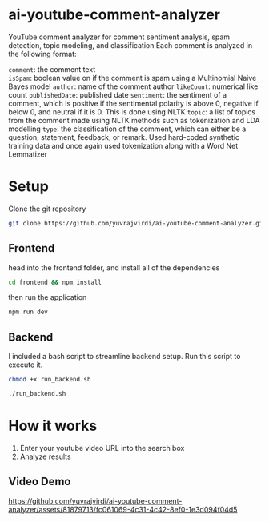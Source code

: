 # ai-youtube-comment-analyzer

YouTube comment analyzer for comment sentiment analysis, spam detection, topic modeling, and classification
Each comment is analyzed in the following format:

`comment`: the comment text  <br />
`isSpam`: boolean value on if the comment is spam using a Multinomial Naive Bayes model
`author`: name of the comment author
`likeCount`: numerical like count
`publishedDate`: published date
`sentiment`: the sentiment of a comment, which is positive if the sentimental polarity is above 0, negative if below 0, and neutral if it is 0. This is done using NLTK
`topic`: a list of topics from the comment made using NLTK methods such as tokenization and LDA modelling
`type`: the classification of the comment, which can either be a question, statement, feedback, or remark. Used hard-coded synthetic training data and once again used tokenization along with a Word Net Lemmatizer

# Setup

Clone the git repository
```bash
git clone https://github.com/yuvrajvirdi/ai-youtube-comment-analyzer.git
```

## Frontend

head into the frontend folder, and install all of the dependencies

```bash
cd frontend && npm install
```

then run the application

```bash
npm run dev
```

## Backend

I included a bash script to streamline backend setup. Run this script to execute it.

```bash
chmod +x run_backend.sh
```

```bash
./run_backend.sh
```

# How it works

1. Enter your youtube video URL into the search box
2. Analyze results

## Video Demo

https://github.com/yuvrajvirdi/ai-youtube-comment-analyzer/assets/81879713/fc061069-4c31-4c42-8ef0-1e3d094f04d5






